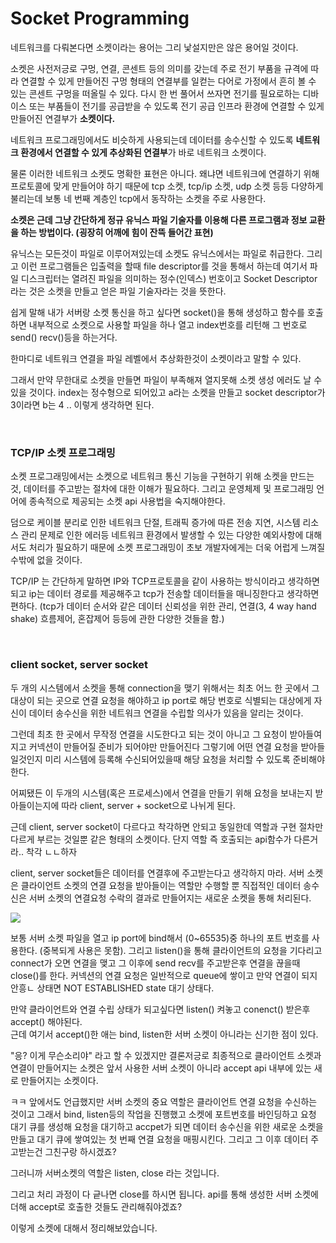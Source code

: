 # Socket Programming

네트워크를 다뤄본다면 소켓이라는 용어는 그리 낯설지만은 않은 용어일 것이다. 

소켓은 사전저긍로 구멍, 연결, 콘센트 등의 의미를 갖는데 주로 전기 부품을 규격에 따라 연결할 수 있게 만들어진 구멍 형태의 연결부를 일컫는 다어로 가정에서 흔히 볼 수 있는 콘센트 구멍을 떠올릴 수 있다. 다시 한 번 풀어서 쓰자면 전기를 필요로하는 디바이스 또는 부품들이 전기를 공급받을 수 있도록 전기 공급 인프라 환경에 연결할 수 있게 만들어진 연결부가 **소켓이다.**

네트워크 프로그래밍에서도 비슷하게 사용되는데 데이터를 송수신할 수 있도록 **네트워크 환경에서 연결할 수 있게 추상화된 연결부**가 바로 네트워크 소켓이다.

물론 이러한 네트워크 소켓도 명확한 표현은 아니다. 왜냐면 네트워크에 연결하기 위해 프로토콜에 맞게 만들어야 하기 때문에 tcp 소켓, tcp/ip 소켓, udp 소켓 등등 다양하게 불리는데 보통 네 번째 계층인 tcp에서 동작하는 소켓을 주로 사용한다.

**소켓은 근데 그냥 간단하게 정규 유닉스 파일 기술자를 이용해 다른 프로그램과 정보 교환을 하는 방법이다. (굉장히 어깨에 힘이 잔뜩 들어간 표현)**

유닉스는 모든것이 파일로 이루어져있는데 소켓도 유닉스에서는 파일로 취급한다. 그리고 이런 프로그램들은 입출력을 할때 file descriptor를 것을 통해서 하는데 여기서 파일 디스크립터는 열려진 파일을 의미하는 정수(인덱스) 번호이고 Socket Descriptor라는 것은 소켓을 만들고 얻은 파일 기술자라는 것을 뜻한다.

쉽게 말해 내가 서버랑 소켓 통신을 하고 싶다면 socket()을 통해 생성하고 함수를 호출하면 내부적으로 소켓으로 사용할 파일을 하나 열고 index번호를 리턴해 그 번호로 send() recv()등을 하는거다.

한마디로 네트워크 연결을 파일 레벨에서 추상화한것이 소켓이라고 말할 수 있다.

그래서 만약 무한대로 소켓을 만들면 파일이 부족해져 열지못해 소켓 생성 에러도 날 수 있을 것이다. index는 정수형으로 되어있고 a라는 소켓을 만들고 socket descriptor가 3이라면 b는 4 .. 이렇게 생각하면 된다.

<br>

### TCP/IP 소켓 프로그래밍

소켓  프로그래밍에서는 소켓으로 네트워크 통신 기능을 구현하기 위해 소켓을 만드는 것, 데이터를 주고받는 절차에 대한 이해가 필요하다. 그리고 운영체제 및 프로그래밍 언어에 종속적으로 제공되는 소켓 api 사용법을 숙지해야한다.

덤으로 케이블 분리로 인한 네트워크 단절, 트래픽 증가에 따른 전송 지연, 시스템 리소스 관리 문제로 인한 에러등 네트워크 환경에서 발생할 수 있는 다양한 예외사항에 대해서도 처리가 필요하기 때문에 소켓 프로그래밍이 초보 개발자에게는 더욱 어럽게 느껴질수밖에 없을 것이다.

TCP/IP 는 간단하게 말하면 IP와 TCP프로토콜을 같이 사용하는 방식이라고 생각하면 되고 ip는 데이터 경로를 제공해주고 tcp가 전송할 데이터들을 매니징한다고 생각하면 편하다. (tcp가 데이터 순서와 같은 데이터 신뢰성을 위한 관리, 연결(3, 4 way hand shake) 흐름제어, 혼잡제어 등등에 관한 다양한 것들을 함.)

<br>

### client socket, server socket

두 개의 시스템에서 소켓을 통해 connection을 맺기 위해서는 최초 어느 한 곳에서 그 대상이 되는 곳으로 연결 요청을 해야하고 ip port로 해당 번호로 식별되는 대상에게 자신이 데이터 송수신을 위한 네트워크 연결을 수립할 의사가 있음을 알리는 것이다.

그런데 최초 한 곳에서 무작정 연결을 시도한다고 되는 것이 아니고 그 요청이 받아들여지고 커넥션이 만들어질 준비가 되어야만 만들어진다 그렇기에 어떤 연결 요청을 받아들일것인지 미리 시스템에 등록해 수신되어있을때 해당 요청을 처리할 수 있도록 준비해야한다.

어찌됐든 이 두개의 시스템(혹은 프로세스)에서 연결을 만들기 위해 요청을 보내는지 받아들이는지에 따라 client, server + socket으로 나뉘게 된다.

근데 client, server socket이 다르다고 착각하면 안되고 동일한데 역할과 구현 절차만 다르게 부르는 것일뿐 같은 형태의 소켓이다. 단지 역할 즉 호출되는 api함수가 다른거라.. 착각 ㄴㄴ하자

client, server socket들은 데이터를 연결후에 주고받는다고 생각하지 마라. 서버 소켓은 클라이언트 소켓의 연결 요청을 받아들이는 역할만 수행할 뿐 직접적인 데이터 송수신은 서버 소켓의 연결요청 수락의 결과로 만들어지는 새로운 소켓을 통해 처리된다.

![](https://img1.daumcdn.net/thumb/R1280x0/?scode=mtistory2&fname=https%3A%2F%2Ft1.daumcdn.net%2Fcfile%2Ftistory%2F995C23465C7DD7E30B)

보통 서버 소켓 파일을 열고 ip port에 bind해서 (0~65535)중 하나의 포트 번호를 사용한다. (중복되게 사용은 못함). 그리고 listen()을 통해 클라이언트의 요청을 기다리고 connect가 오면 연결을 맺고 그 이후에 send recv를 주고받은후 연결을 끊을때 close()를 한다. 커넥션의 연결 요청은 일반적으로 queue에 쌓이고 만약 연결이 되지 안흥ㄴ 상태면 NOT ESTABLISHED state 대기 상태다. 

만약 클라이언트와 연결 수립 상태가 되고싶다면 listen() 켜놓고 conenct() 받은후 accept() 해야된다.  
근데 여기서 accept()한 애는 bind, listen한 서버 소켓이 아니라는 신기한 점이 있다.

"응? 이게 무슨소리야" 라고 할 수 있겠지만 결론저긍로 최종적으로 클라이언트 소켓과 연결이 만들어지는 소켓은 앞서 사용한 서버 소켓이 아니라 accept api 내부에 있는 새로 만들어지는 소켓이다.

ㅋㅋ 앞에서도 언급했지만 서버 소켓의 중요 역할은 클라이언트 연결 요청을 수신하는 것이고 그래서 bind, listen등의 작업을 진행했고 소켓에 포트번호를 바인딩하고 요청 대기 큐를 생성해 요청을 대기하고 accpet가 되면 데이터 송수신을 위한 새로운 소켓을 만들고 대기 큐에 쌓여있는 첫 번째 연결 요청을 매핑시킨다. 그리고 그 이후 데이터 주고받는건 그친구랑 하시겠죠?

그러니까 서버소켓의 역할은 listen, close 라는 것입니다.

그리고 처리 과정이 다 긑나면 close를 하시면 됩니다. api를 통해 생성한 서버 소켓에 더해 accept로 호출한 것들도 관리해줘야겠죠? 

이렇게 소켓에 대해서 정리해보았습니다.